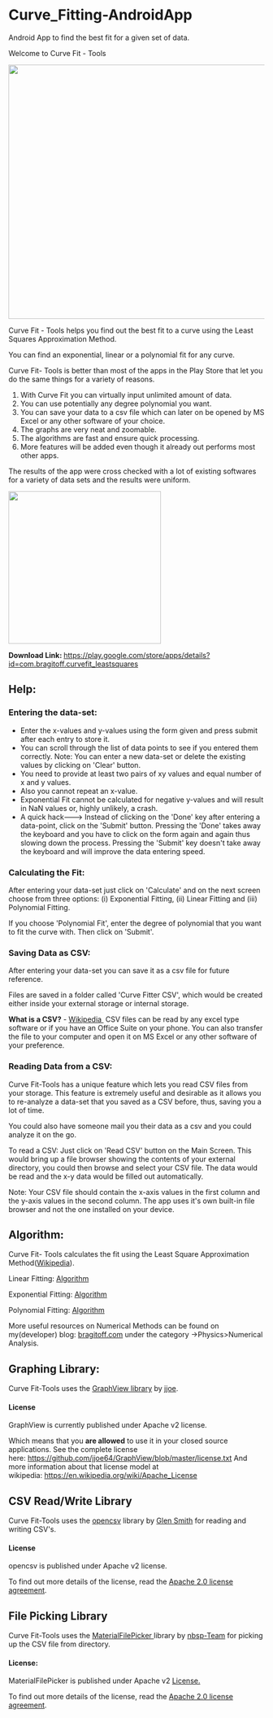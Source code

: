 # Curve_Fitting-AndroidApp
Android App to find the best fit for a given set of data.

Welcome to Curve Fit - Tools

<a href="http://www.bragitoff.com/wp-content/uploads/2017/02/FIT.png"><img class="aligncenter wp-image-4243 size-full" src="http://www.bragitoff.com/wp-content/uploads/2017/02/FIT.png" width="1024" height="500" /></a>

Curve Fit - Tools helps you find out the best fit to a curve using the Least Squares Approximation Method.

You can find an exponential, linear or a polynomial fit for any curve.

Curve Fit- Tools is better than most of the apps in the Play Store that let you do the same things for a variety of reasons.
<ol>
 	<li>With Curve Fit you can virtually input unlimited amount of data.</li>
 	<li>You can use potentially any degree polynomial you want.</li>
 	<li>You can save your data to a csv file which can later on be opened by MS Excel or any other software of your choice.</li>
 	<li>The graphs are very neat and zoomable.</li>
 	<li>The algorithms are fast and ensure quick processing.</li>
 	<li>More features will be added even though it already out performs most other apps.</li>
</ol>
The results of the app were cross checked with a lot of existing softwares for a variety of data sets and the results were uniform.

<a href="http://www.bragitoff.com/wp-content/uploads/2017/02/curve.png"><img class="alignright size-medium wp-image-4244" src="http://www.bragitoff.com/wp-content/uploads/2017/02/curve-300x300.png" alt="" width="300" height="300" /></a>

<strong>Download Link: </strong><a href="https://play.google.com/store/apps/details?id=com.bragitoff.curvefit_leastsquares">https://play.google.com/store/apps/details?id=com.bragitoff.curvefit_leastsquares</a>
<h2>Help:</h2>
<h3>Entering the data-set:</h3>
<ul>
 	<li>Enter the x-values and y-values using the form given and press submit after each entry to store it.</li>
 	<li>You can scroll through the list of data points to see if you entered them correctly.
Note: You can enter a new data-set or delete the existing values by clicking on 'Clear' button.</li>
 	<li>You need to provide at least two pairs of xy values and equal number of x and y values.</li>
 	<li>Also you cannot repeat an x-value.</li>
 	<li>Exponential Fit cannot be calculated for negative y-values and will result in NaN values or, highly unlikely, a crash.</li>
 	<li>A quick hack---&gt; Instead of clicking on the 'Done' key after entering a data-point, click on the 'Submit' button. Pressing the 'Done' takes away the keyboard and you have to click on the form again and again thus slowing down the process. Pressing the 'Submit' key doesn't take away the keyboard and will improve the data entering speed.</li>
</ul>
<h3>Calculating the Fit:</h3>
After entering your data-set just click on 'Calculate' and on the next screen choose from three options: (i) Exponential Fitting, (ii) Linear Fitting and (iii) Polynomial Fitting.

If you choose 'Polynomial Fit', enter the degree of polynomial that you want to fit the curve with.
Then click on 'Submit'.
<h3>Saving Data as CSV:</h3>
After entering your data-set you can save it as a csv file for future reference.

Files are saved in a folder called 'Curve Fitter CSV', which would be created either inside your external storage or internal storage.

<strong>What is a CSV?</strong> - <a href="https://en.wikipedia.org/wiki/Comma-separated_values">Wikipedia </a>
CSV files can be read by any excel type software or if you have an Office Suite on your phone.
You can also transfer the file to your computer and open it on MS Excel or any other software of your preference.
<h3>Reading Data from a CSV:</h3>
Curve Fit-Tools has a unique feature which lets you read CSV files from your storage.
This feature is extremely useful and desirable as it allows you to re-analyze a data-set that you saved as a CSV before, thus, saving you a lot of time.

You could also have someone mail you their data as a csv and you could analyze it on the go.

To read a CSV: Just click on 'Read CSV' button on the Main Screen. This would bring up a file browser showing the contents of your external directory, you could then browse and select your CSV file. The data would be read and the x-y data would be filled out automatically.

Note: Your CSV file should contain the x-axis values in the first column and the y-axis values in the second column.
The app uses it's own built-in file browser and not the one installed on your device.
<h2>Algorithm:</h2>
Curve Fit- Tools calculates the fit using the Least Square Approximation Method(<a href="https://en.wikipedia.org/wiki/Least_squares">Wikipedia</a>).

Linear Fitting: <a href="http://www.bragitoff.com/2015/10/linear-fit-lab-write-up-with-algorithm-and-flow-chart/">Algorithm</a>

Exponential Fitting: <a href="http://www.bragitoff.com/2015/10/exponential-fit-lab-write-up-with-algorithm-and-flow-chart/">Algorithm</a>

Polynomial Fitting: <a href="http://www.bragitoff.com/2015/10/polynomial-fit-lab-write-up-with-algorithm-and-flowchart/">Algorithm</a>

More useful resources on Numerical Methods can be found on my(developer) blog: <a href="http://bragitoff.com">bragitoff.com</a> under the category -&gt;Physics&gt;Numerical Analysis.
<h2>Graphing Library:</h2>
Curve Fit-Tools uses the <a href="http://www.android-graphview.org">GraphView library</a> by <a href="https://plus.google.com/+JonasGehring">jjoe</a>.
<div class="ipWidget ipWidget-Heading ipSkin-default">
<h4 class="_title">License</h4>
</div>
<div class="ipWidget ipWidget-Text ipSkin-default">
<div class="ipsContainer">

GraphView is currently published under Apache v2 license.

Which means that you <b>are allowed</b> to use it in your closed source applications.
See the complete license here: <a href="https://github.com/jjoe64/GraphView/blob/master/license.txt" target="_blank">https://github.com/jjoe64/GraphView/blob/master/license.txt
</a>And more information about that license model at wikipedia: <a href="https://en.wikipedia.org/wiki/Apache_License" target="_blank">https://en.wikipedia.org/wiki/Apache_License</a>

</div>
</div>
<h2>CSV Read/Write Library</h2>
Curve Fit-Tools uses the <a href="http://opencsv.sourceforge.net/">opencsv</a> library by <a href="http://blogs.bytecode.com.au/glen/">Glen Smith</a> for reading and writing CSV's.
<h4>License</h4>
opencsv is published under Apache v2 license.

To find out more details of the license, read the <a class="externalLink" href="http://www.apache.org/licenses/LICENSE-2.0">Apache 2.0 license agreement</a>.
<h2>File Picking Library</h2>
Curve Fit-Tools uses the <a href="https://github.com/nbsp-team/MaterialFilePicker">MaterialFilePicker </a>library by <a href="https://github.com/nbsp-team">nbsp-Team</a> for picking up the CSV file from directory.
<h4>License:</h4>
MaterialFilePicker is published under Apache v2 <a href="https://github.com/nbsp-team/MaterialFilePicker/blob/master/LICENSE">License. </a>

To find out more details of the license, read the <a class="externalLink" href="http://www.apache.org/licenses/LICENSE-2.0">Apache 2.0 license agreement</a>.

